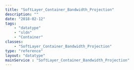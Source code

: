 ```yaml
---
title: "SoftLayer_Container_Bandwidth_Projection"
description: ""
date: "2018-02-12"
tags:
    - "datatype"
    - "sldn"
    - "Container"
classes:
    - "SoftLayer_Container_Bandwidth_Projection"
type: "reference"
layout: "datatype"
mainService : "SoftLayer_Container_Bandwidth_Projection"
---
```

